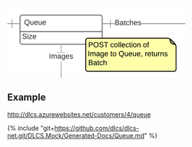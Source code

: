 ![](queue.png)

## Example 

http://dlcs.azurewebsites.net/customers/4/queue

{% include "git+https://github.com/dlcs/dlcs-net.git/DLCS.Mock/Generated-Docs/Queue.md" %}